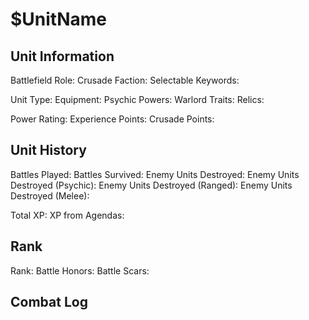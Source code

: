$UnitName
====

Unit Information
----

Battlefield Role:
Crusade Faction:
Selectable Keywords:

Unit Type:
Equipment:
Psychic Powers:
Warlord Traits:
Relics:

Power Rating: 
Experience Points: 
Crusade Points:

Unit History
---
Battles Played:
Battles Survived:
Enemy Units Destroyed:
Enemy Units Destroyed (Psychic):
Enemy Units Destroyed (Ranged):
Enemy Units Destroyed (Melee):

Total XP:
XP from Agendas:

Rank
----
Rank:
Battle Honors:
Battle Scars:

Combat Log
---
